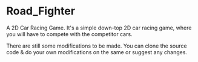 # Road_Fighter
A 2D Car Racing Game. It's a simple down-top 2D car racing game, where you will have to compete with the competitor cars.

There are still some modifications to be made. You can clone the source code & do your own modifications on the same or suggest any changes. 
